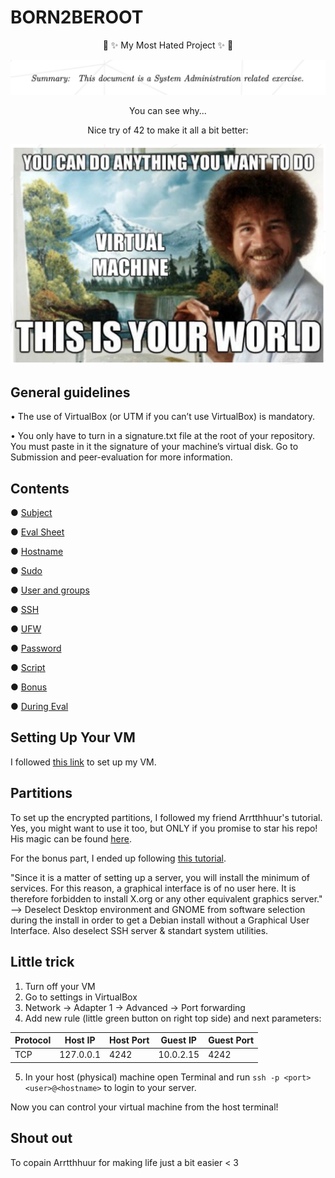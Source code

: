 # BORN2BEROOT

<p align=center>
🌈 ✨ My Most Hated Project ✨ 🌈
</p>


![](Pics/crying.png)
<p align=center>
You can see why...
</p>




<p align=center>
Nice try of 42 to make it all a bit better:
</p>

![](Pics/bob.png)

## General guidelines
• The use of VirtualBox (or UTM if you can’t use VirtualBox) is mandatory.

• You only have to turn in a signature.txt file at the root of your repository. You
must paste in it the signature of your machine’s virtual disk. Go to Submission and
peer-evaluation for more information.

## Contents
● [Subject](https://github.com/maresverbrugge/BORN2BEROOT/blob/master/subject_B2BR.pdf)

● [Eval Sheet](https://github.com/maresverbrugge/BORN2BEROOT/blob/master/eval_sheet_b2br.pdf)

● [Hostname](https://github.com/maresverbrugge/BORN2BEROOT/tree/master/Hostname)

● [Sudo](https://github.com/maresverbrugge/BORN2BEROOT/tree/master/Sudo)

● [User and groups](https://github.com/maresverbrugge/BORN2BEROOT/tree/master/User_groups)

● [SSH](https://github.com/maresverbrugge/BORN2BEROOT/tree/master/SSH)

● [UFW](https://github.com/maresverbrugge/BORN2BEROOT/tree/master/UFW)

● [Password](https://github.com/maresverbrugge/BORN2BEROOT/tree/master/Password)

● [Script](https://github.com/maresverbrugge/BORN2BEROOT/tree/master/Script)

● [Bonus](https://github.com/maresverbrugge/BORN2BEROOT/tree/master/Bonus)

● [During Eval](https://github.com/maresverbrugge/BORN2BEROOT/tree/master/During_eval)



## Setting Up Your VM
I followed [this link](https://www.brianlinkletter.com/2012/10/installing-debian-linux-in-a-virtualbox-virtual-machine/) to set up my VM.

## Partitions
To set up the encrypted partitions, I followed my friend Arrtthhuur's tutorial. Yes, you might want to use it too, but ONLY if you promise to star his repo! His magic can be found [here](https://github.com/Arrtthhuur/Born2beRoot/blob/main/lvm/README.md#section).

For the bonus part, I ended up following [this tutorial](https://github.com/HEADLIGHTER/Born2BeRoot-42/blob/main/walkthrough37.txt#L23).

"Since it is a matter of setting up a server, you will install the minimum of services. For this reason, a graphical interface is of no user here. It is therefore forbidden to install X.org or any other equivalent graphics server."
--> Deselect Desktop environment and GNOME from software selection during the install in order to get a Debian install without a Graphical User Interface. Also deselect SSH server & standart system utilities.


## Little trick
1. Turn off your VM
2. Go to settings in VirtualBox
3. Network -> Adapter 1 -> Advanced -> Port forwarding
4. Add new rule (little green button on right top side) and next parameters:


 Protocol | Host IP | Host Port | Guest IP | Guest Port
 -----------|---------|-----------|----------|---------
 TCP | 127.0.0.1 | 4242 | 10.0.2.15 | 4242      

5. In your host (physical) machine open Terminal and run `ssh -p <port> <user>@<hostname>` to login to your server.

Now you can control your virtual machine from the host terminal!



## Shout out
To copain Arrtthhuur for making life just a bit easier < 3
